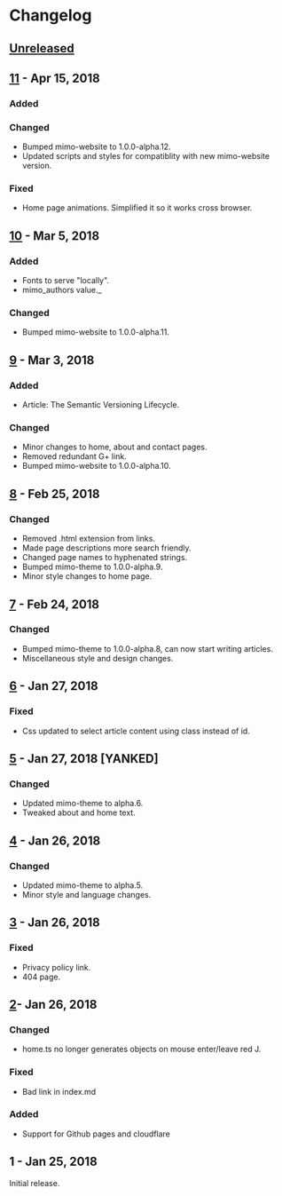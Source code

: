 # Changelog
## [Unreleased](https://github.com/JeremyTCD/JeremyTCD.github.io/compare/11...HEAD)

## [11](https://github.com/JeremyTCD/JeremyTCD.github.io/compare/10...11) - Apr 15, 2018
### Added
### Changed
- Bumped mimo-website to 1.0.0-alpha.12.
- Updated scripts and styles for compatiblity with new mimo-website version.
### Fixed
- Home page animations. Simplified it so it works cross browser.

## [10](https://github.com/JeremyTCD/JeremyTCD.github.io/compare/9...10) - Mar 5, 2018
### Added
- Fonts to serve "locally".
- mimo_authors value._
### Changed
- Bumped mimo-website to 1.0.0-alpha.11.

## [9](https://github.com/JeremyTCD/JeremyTCD.github.io/compare/8...9) - Mar 3, 2018
### Added
- Article: The Semantic Versioning Lifecycle.
### Changed
- Minor changes to home, about and contact pages.
- Removed redundant G+ link.
- Bumped mimo-website to 1.0.0-alpha.10.

## [8](https://github.com/JeremyTCD/JeremyTCD.github.io/compare/7...8) - Feb 25, 2018
### Changed
- Removed .html extension from links.
- Made page descriptions more search friendly.
- Changed page names to hyphenated strings.
- Bumped mimo-theme to 1.0.0-alpha.9.
- Minor style changes to home page.

## [7](https://github.com/JeremyTCD/JeremyTCD.github.io/compare/6...7) - Feb 24, 2018
### Changed
- Bumped mimo-theme to 1.0.0-alpha.8, can now start writing articles.
- Miscellaneous style and design changes.

## [6](https://github.com/JeremyTCD/JeremyTCD.github.io/compare/5...6) - Jan 27, 2018
### Fixed
- Css updated to select article content using class instead of id.

## [5](https://github.com/JeremyTCD/JeremyTCD.github.io/compare/4...5) - Jan 27, 2018 [YANKED]
### Changed
- Updated mimo-theme to alpha.6.
- Tweaked about and home text.

## [4](https://github.com/JeremyTCD/JeremyTCD.github.io/compare/3...4) - Jan 26, 2018
### Changed
- Updated mimo-theme to alpha.5.
- Minor style and language changes.

## [3](https://github.com/JeremyTCD/JeremyTCD.github.io/compare/2...3) - Jan 26, 2018
### Fixed
- Privacy policy link.
- 404 page.

## [2](https://github.com/JeremyTCD/JeremyTCD.github.io/compare/1.0.0...2)- Jan 26, 2018
### Changed
- home.ts no longer generates objects on mouse enter/leave red J. 
### Fixed
- Bad link in index.md
### Added
- Support for Github pages and cloudflare

## 1 - Jan 25, 2018
Initial release.